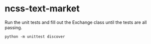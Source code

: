 # ncss-text-market

Run the unit tests and fill out the Exchange class until the tests are all passing.

```
python -m unittest discover
```